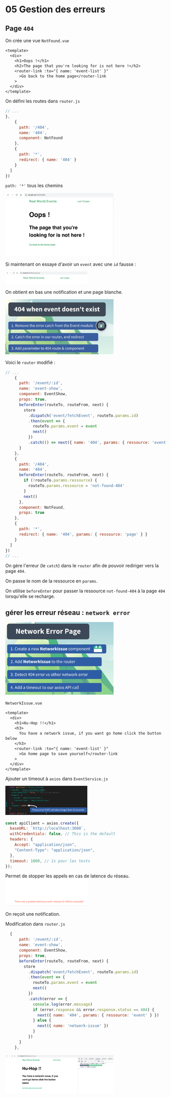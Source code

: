 # 05 Gestion des erreurs

## Page `404`

On crée une vue `NotFound.vue`

```vue
<template>
  <div>
    <h1>Oops !</h1>
    <h2>The page that you're looking for is not here !</h2>
    <router-link :to="{ name: 'event-list' }"
      >Go back to the home page</router-link
    >
  </div>
</template>
```

On défini les routes dans `router.js`

```js
// ...
},
    {
      path: '/404',
      name: '404',
      component: NotFound
    },
    {
      path: '*',
      redirect: { name: '404' }
    }
  ]
})
```

`path: '*'` tous les chemins

<img src="assets/Screenshot2020-11-18at16.59.37.png" alt="Screenshot 2020-11-18 at 16.59.37" style="zoom:33%;" />

Si maintenant on essaye d'avoir un `event` avec une `id` fausse :

<img src="assets/Screenshot2020-11-18at17.01.15.png" alt="Screenshot 2020-11-18 at 17.01.15" style="zoom:25%;" />

On obtient en bas une notification et une page blanche.

<img src="assets/Screenshot2020-11-18at17.03.24.png" alt="Screenshot 2020-11-18 at 17.03.24" style="zoom:33%;" />

Voici le `router` modifié :

```js
// ...
    {
      path: '/event/:id',
      name: 'event-show',
      component: EventShow,
      props: true,
      beforeEnter(routeTo, routeFrom, next) {
        store
          .dispatch('event/fetchEvent', routeTo.params.id)
          .then(event => {
            routeTo.params.event = event
            next()
          })
          .catch(() => next({ name: '404', params: { ressource: 'event' } }))
      }
    },
    {
      path: '/404',
      name: '404',
      beforeEnter(routeTo, routeFrom, next) {
        if (!routeTo.params.ressource) {
          routeTo.params.ressource = 'not-found-404'
        }
        next()
      },
      component: NotFound,
      props: true
    },
    {
      path: '*',
      redirect: { name: '404', params: { ressource: 'page' } }
    }
  ]
})
// ...
```

On gère l'erreur (le `catch`) dans le `router` afin de pouvoir rediriger vers la page `404`.

On passe le nom de la ressource en `params`.

On utilise `beforeEnter` pour passer la ressource `not-found-404` à la page `404` lorsqu'elle se recharge.

## gérer les erreur réseau : `network error`

<img src="assets/Screenshot2020-11-19at09.28.32.png" alt="Screenshot 2020-11-19 at 09.28.32" style="zoom:33%;" />

`NetworkIssue.vue`

```vue
<template>
  <div>
    <h1>Hu-Hop !!</h1>
    <h3>
      You have a network issue, if you want go home click the button below
    </h3>
    <router-link :to="{ name: 'event-list' }"
      >Go home page to save yourself</router-link
    >
  </div>
</template>
```

Ajouter un timeout à `axios` dans `EventService.js`

<img src="assets/Screenshot2020-11-19at09.48.50.png" alt="Screenshot 2020-11-19 at 09.48.50" style="zoom:25%;" />

```js
const apiClient = axios.create({
  baseURL: `http://localhost:3000`,
  withCredentials: false, // This is the default
  headers: {
    Accept: "application/json",
    "Content-Type": "application/json",
  },
  timeout: 1000, // 1s pour les tests
});
```

Permet de stopper les appels en cas de latence du réseau.<img src="assets/Screenshot2020-11-19at09.54.09.png" alt="Screenshot 2020-11-19 at 09.54.09" style="zoom:25%;" />

On reçoit une notification.

Modification dans `router.js`

```js
  {
      path: '/event/:id',
      name: 'event-show',
      component: EventShow,
      props: true,
      beforeEnter(routeTo, routeFrom, next) {
        store
          .dispatch('event/fetchEvent', routeTo.params.id)
          .then(event => {
            routeTo.params.event = event
            next()
          })
          .catch(error => {
            console.log(error.message)
            if (error.response && error.response.status == 404) {
              next({ name: '404', params: { ressource: 'event' } })
            } else {
              next({ name: 'network-issue' })
            }
          })
      }
    },
```

<img src="assets/Screenshot2020-11-19at09.56.52.png" alt="Screenshot 2020-11-19 at 09.56.52" style="zoom:33%;" />

